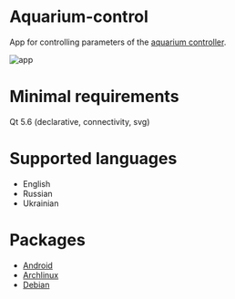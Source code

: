 # Aquarium-control
App for controlling parameters of the [aquarium controller](https://github.com/baranovskiykonstantin/aquarium).

![app](https://raw.github.com/baranovskiykonstantin/aquarium-control/master/screenshots/app.gif)

# Minimal requirements
Qt 5.6 (declarative, connectivity, svg)

# Supported languages
* English
* Russian
* Ukrainian

# Packages
* [Android](https://drive.google.com/open?id=0B5-dsSCmJWWvRmF5TG5IcFQxS0E)
* [Archlinux](https://drive.google.com/open?id=0B5-dsSCmJWWvWGI0d3RyREtNMnM)
* [Debian](https://drive.google.com/open?id=0B5-dsSCmJWWvNjFoZWZ3cEJMSk0)
